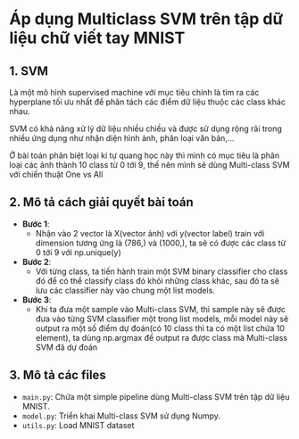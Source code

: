# Áp dụng Multiclass SVM trên tập dữ liệu chữ viết tay MNIST

## 1. SVM
Là một mô hình supervised machine với mục tiêu chính là tìm ra các hyperplane tối ưu nhất để phân tách các điểm dữ liệu thuộc các class khác nhau.

SVM có khả năng xử lý dữ liệu nhiều chiều và được sử dụng rộng rãi trong nhiều ứng dụng như nhận diện hình ảnh, phân loại văn bản,...

Ở bài toán phân biệt loại kí tự quang học này thì mình có mục tiêu là phân loại các ảnh thành 10 class từ 0 tới 9, thế nên mình sẽ dùng Multi-class SVM với chiến thuật One vs All

## 2. Mô tả cách giải quyết bài toán
- **Bước 1**: 
    - Nhận vào 2 vector là X(vector ảnh) với y(vector label) train với dimension tương ứng là (786,) và (1000,), ta sẽ có được các class từ 0 tới 9 với np.unique(y)
- **Bước 2**: 
    - Với từng class, ta tiến hành train một SVM binary classifier cho class đó để có thể classify class đó khỏi những class khác, sau đó ta sẽ lưu các classifier này vào chung một list models.
- **Bước 3**:
    -   Khi ta đưa một sample vào Multi-class SVM, thì sample này sẽ được đưa vào từng SVM classifier một trong list models, mỗi model này sẽ output ra một số điểm dự đoán(có 10 class thì ta có một list chứa 10 element), ta dùng np.argmax để output ra được class mà Multi-class SVM đã dự đoán

## 3. Mô tả các files
- `main.py`: Chứa một simple pipeline dùng Multi-class SVM trên tập dữ liệu MNIST.
- `model.py`: Triển khai Multi-class SVM sử dụng Numpy.
- `utils.py`: Load MNIST dataset
